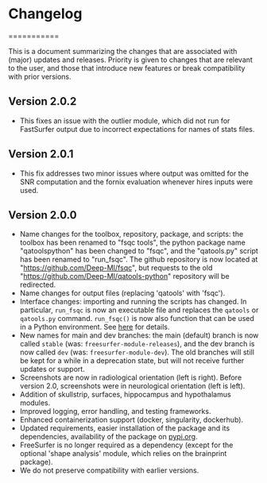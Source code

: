 # Changelog
===========

This is a document summarizing the changes that are associated with (major) updates and releases. Priority is given to changes that are relevant to the user, and those that introduce new features or break compatibility with prior versions.

## Version 2.0.2

- This fixes an issue with the outlier module, which did not run for FastSurfer output due to incorrect expectations for names of stats files.

## Version 2.0.1

- This fix addresses two minor issues where output was omitted for the SNR computation and the fornix evaluation whenever hires inputs were used.

## Version 2.0.0

- Name changes for the toolbox, repository, package, and scripts: the toolbox has been renamed to "fsqc tools", the python package name "qatoolspython" has been changed to "fsqc", and the "qatools.py" script has been renamed to "run_fsqc". The github repository is now located at "https://github.com/Deep-MI/fsqc", but requests to the old "https://github.com/Deep-MI/qatools-python" repository will be redirected.
- Name changes for output files (replacing 'qatools' with 'fsqc').
- Interface changes: importing and running the scripts has changed. In particular, `run_fsqc` is now an executable file and replaces the `qatools` or `qatools.py` command. `run_fsqc()` is now also function that can be used in a Python environment. See [here](https://github.com/Deep-MI/fsqc#usage) for details.
- New names for main and dev branches: the main (default) branch is now called `stable` (was: `freesurfer-module-releases`), and the dev branch is now called `dev` (was: `freesurfer-module-dev`). The old branches will still be kept for a while in a deprecation state, but will not receive further updates or support. 
- Screenshots are now in radiological orientation (left is right). Before version 2.0, screenshots were in neurological orientation (left is left).
- Addition of skullstrip, surfaces, hippocampus and hypothalamus modules.
- Improved logging, error handling, and testing frameworks.
- Enhanced containerization support (docker, singularity, dockerhub).
- Updated requirements, easier installation of the package and its dependencies, availability of the package on [pypi.org](https://pypi.org).
- FreeSurfer is no longer required as a dependency (except for the optional 'shape analysis' module, which relies on the brainprint package).
- We do not preserve compatibility with earlier versions.
